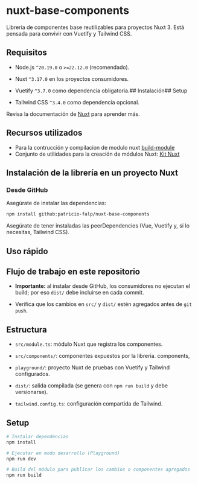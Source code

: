 # nuxt-base-components

Librería de componentes base reutilizables para proyectos Nuxt 3. Está pensada para convivir con Vuetify y Tailwind CSS.

## Requisitos

- Node.js `^20.19.0` o `>=22.12.0` (recomendado).

- Nuxt `^3.17.0` en los proyectos consumidores.

- Vuetify `^3.7.0` como dependencia obligatoria.## Instalación## Setup

- Tailwind CSS `^3.4.0` como dependencia opcional.

Revisa la documentación de [Nuxt](https://nuxt.com/docs/getting-started/introduction) para aprender más.

## Recursos utilizados

- Para la contrucción y compilacion de modulo nuxt [build-module](https://nuxt.com/docs/3.x/api/commands/build-module)
- Conjunto de utilidades para la creación de módulos Nuxt: [Kit Nuxt](https://nuxt.com/docs/3.x/api/kit/modules)

## Instalación de la librería en un proyecto Nuxt

### Desde GitHub

Asegúrate de instalar las dependencias:

```bash
npm install github:patricio-falp/nuxt-base-components
```

Asegúrate de tener instaladas las peerDependencies (Vue, Vuetify y, si lo necesitas, Tailwind CSS).

## Uso rápido

## Flujo de trabajo en este repositorio

- **Importante:** al instalar desde GitHub, los consumidores no ejecutan el build; por eso `dist/` debe incluirse en cada commit.

- Verifica que los cambios en `src/` y `dist/` estén agregados antes de `git push`.

## Estructura

- `src/module.ts`: módulo Nuxt que registra los componentes.

- `src/components/`: componentes expuestos por la librería. components,

- `playground/`: proyecto Nuxt de pruebas con Vuetify y Tailwind configurados.

- `dist/`: salida compilada (se genera con `npm run build` y debe versionarse).

- `tailwind.config.ts`: configuración compartida de Tailwind.

## Setup

```bash
# Instalar dependencias
npm install

# Ejecutar en modo desarrollo (Playground)
npm run dev

# Build del módulo para publicar los cambios o componentes agregados
npm run build
```